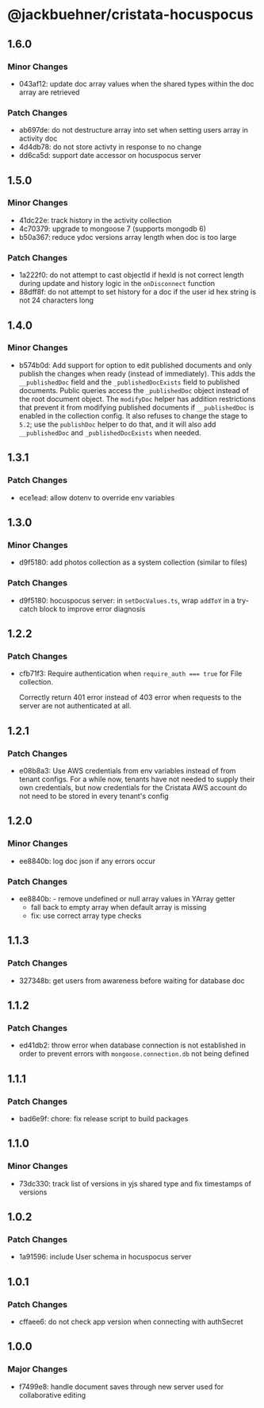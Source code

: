 # @jackbuehner/cristata-hocuspocus

## 1.6.0

### Minor Changes

- 043af12: update doc array values when the shared types within the doc array are retrieved

### Patch Changes

- ab697de: do not destructure array into set when setting users array in activity doc
- 4d4db78: do not store activty in response to no change
- dd6ca5d: support date accessor on hocuspocus server

## 1.5.0

### Minor Changes

- 41dc22e: track history in the activity collection
- 4c70379: upgrade to mongoose 7 (supports mongodb 6)
- b50a367: reduce ydoc versions array length when doc is too large

### Patch Changes

- 1a222f0: do not attempt to cast objectId if hexId is not correct length during update and history logic in the `onDisconnect` function
- 88dff8f: do not attempt to set history for a doc if the user id hex string is not 24 characters long

## 1.4.0

### Minor Changes

- b574b0d: Add support for option to edit published documents and only publish the changes when ready (instead of immediately). This adds the `__publishedDoc` field and the `_publishedDocExists` field to published documents. Public queries access the `_publishedDoc` object instead of the root document object. The `modifyDoc` helper has addition restrictions that prevent it from modifying published documents if `__publishedDoc` is enabled in the collection config. It also refuses to change the stage to `5.2`; use the `publishDoc` helper to do that, and it will also add `__publishedDoc` and `_publishedDocExists` when needed.

## 1.3.1

### Patch Changes

- ece1ead: allow dotenv to override env variables

## 1.3.0

### Minor Changes

- d9f5180: add photos collection as a system collection (similar to files)

### Patch Changes

- d9f5180: hocuspocus server: in `setDocValues.ts`, wrap `addToY` in a try-catch block to improve error diagnosis

## 1.2.2

### Patch Changes

- cfb71f3: Require authentication when `require_auth === true` for File collection.

  Correctly return 401 error instead of 403 error when requests to the server are not authenticated at all.

## 1.2.1

### Patch Changes

- e08b8a3: Use AWS credentials from env variables instead of from tenant configs. For a while now, tenants have not needed to supply their own credentials, but now credentials for the Cristata AWS account do not need to be stored in every tenant's config

## 1.2.0

### Minor Changes

- ee8840b: log doc json if any errors occur

### Patch Changes

- ee8840b: - remove undefined or null array values in YArray getter
  - fall back to empty array when default array is missing
  - fix: use correct array type checks

## 1.1.3

### Patch Changes

- 327348b: get users from awareness before waiting for database doc

## 1.1.2

### Patch Changes

- ed41db2: throw error when database connection is not established in order to prevent errors with `mongoose.connection.db` not being defined

## 1.1.1

### Patch Changes

- bad6e9f: chore: fix release script to build packages

## 1.1.0

### Minor Changes

- 73dc330: track list of versions in yjs shared type and fix timestamps of versions

## 1.0.2

### Patch Changes

- 1a91596: include User schema in hocuspocus server

## 1.0.1

### Patch Changes

- cffaee6: do not check app version when connecting with authSecret

## 1.0.0

### Major Changes

- f7499e8: handle document saves through new server used for collaborative editing

